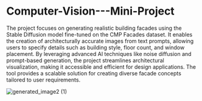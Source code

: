 # Computer-Vision---Mini-Project


The project focuses on generating realistic building facades using the Stable Diffusion model fine-tuned on the CMP Facades dataset. It enables the creation of architecturally accurate images from text prompts, allowing users to specify details such as building style, floor count, and window placement. By leveraging advanced AI techniques like noise diffusion and prompt-based generation, the project streamlines architectural visualization, making it accessible and efficient for design applications. The tool provides a scalable solution for creating diverse facade concepts tailored to user requirements.


![generated_image2 (1)](https://github.com/user-attachments/assets/24c8e806-2a4e-4bcd-9d21-be4bfce2fb85)

